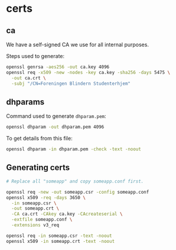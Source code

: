 # certs

## ca

We have a self-signed CA we use for all internal purposes.

Steps used to generate:

```bash
openssl genrsa -aes256 -out ca.key 4096
openssl req -x509 -new -nodes -key ca.key -sha256 -days 5475 \
  -out ca.crt \
  -subj "/CN=Foreningen Blindern Studenterhjem"
```

## dhparams

Command used to generate `dhparam.pem`:

```bash
openssl dhparam -out dhparam.pem 4096
```

To get details from this file:

```bash
openssl dhparam -in dhparam.pem -check -text -noout
```

## Generating certs

```bash
# Replace all "someapp" and copy someapp.conf first.

openssl req -new -out someapp.csr -config someapp.conf
openssl x509 -req -days 3650 \
  -in someapp.csr \
  -out someapp.crt \
  -CA ca.crt -CAkey ca.key -CAcreateserial \
  -extfile someapp.conf \
  -extensions v3_req

openssl req -in someapp.csr -text -noout
openssl x509 -in someapp.crt -text -noout
```

